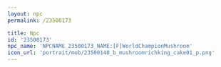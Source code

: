 ```yaml
---
layout: npc
permalink: /23500173

title: Npc
id: '23500173'
npc_name: 'NPCNAME_23500173_NAME:[F]WorldChampionMushroom'
icon_url: 'portrait/mob/23500140_b_mushroomrichking_cake01_p.png'
---
```

